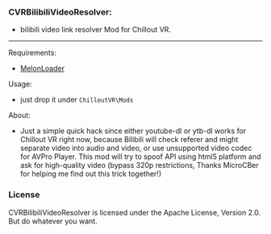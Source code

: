 ### CVRBilibiliVideoResolver:

- bilibili video link resolver Mod for Chillout VR.

---

Requirements:
- [MelonLoader](https://github.com/LavaGang/MelonLoader#how-to-use-the-installer)

Usage:
- just drop it under `ChilloutVR\Mods`

About:
- Just a simple quick hack since either youtube-dl or ytb-dl works for Chillout VR right now, because Bilibili will check referer and might separate video into audio and video, or use unsupported video codec for AVPro Player. This mod will try to spoof API using html5 platform and ask for high-quality video (bypass 320p restrictions, Thanks MicroCBer for helping me find out this trick together!)


### License
CVRBilibiliVideoResolver is licensed under the Apache License, Version 2.0. But do whatever you want.